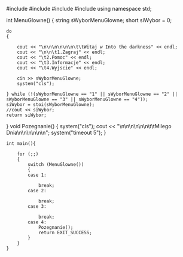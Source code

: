 #include<iostream>
#include<string>
#include<ctime>
#include<fstream>
using namespace std;

int MenuGlowne()
{
	string sWyborMenuGlowne;
	short siWybor = 0;



	do
	{

		cout << "\n\n\n\n\n\n\t\tWitaj w Into the darkness" << endl;
		cout << "\n\n\t1.Zagraj" << endl;
		cout << "\t2.Pomoc" << endl;
		cout << "\t3.Informacje" << endl;
		cout << "\t4.Wyjscie" << endl;

		cin >> sWyborMenuGlowne;
		system("cls");

	} while (!(sWyborMenuGlowne == "1" || sWyborMenuGlowne == "2" || sWyborMenuGlowne == "3" || sWyborMenuGlowne == "4"));
	siWybor = stoi(sWyborMenuGlowne);
	//cout << siWybor;
	return siWybor;
}
void Pozegnanie()
{
	system("cls");
	cout << "\n\n\n\n\n\n\t\tMilego Dnia\n\n\n\n\n\n";
	system("timeout 5");
}

	int main(){

		for (;;)
		{
			switch (MenuGlowne())
			{
			case 1:

				break;
			case 2:

				break;
			case 3:

				break;
			case 4:
				Pozegnanie();
				return EXIT_SUCCESS;
			}
		}
	}

